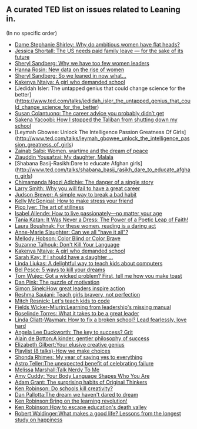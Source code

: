 ## A curated TED list on issues related to Leaning in.
(In no specific order)

* [Dame Stephanie Shirley: Why do ambitious women have flat heads?](https://www.ted.com/talks/dame_stephanie_shirley_why_do_ambitious_women_have_flat_heads)
* [Jessica Shortall: The US needs paid family leave — for the sake of its future](https://www.ted.com/talks/jessica_shortall_how_america_fails_new_parents_and_their_babies)
* [Sheryl Sandberg: Why we have too few women leaders](https://www.ted.com/talks/sheryl_sandberg_why_we_have_too_few_women_leaders)
* [Hanna Rosin: New data on the rise of women](https://www.ted.com/talks/hanna_rosin_new_data_on_the_rise_of_women)
* [Sheryl Sandberg: So we leaned in now what...](https://www.ted.com/talks/sheryl_sandberg_so_we_leaned_in_now_what)
* [Kakenya Ntaiya: A girl who demanded school](https://www.ted.com/talks/kakenya_ntaiya_a_girl_who_demanded_school)
* [Jedidah Isler: The untapped genius that could change science for the better]
(https://www.ted.com/talks/jedidah_isler_the_untapped_genius_that_could_change_science_for_the_better)
* [Susan Colantuono: The career advice you probably didn’t get](https://www.ted.com/talks/susan_colantuono_the_career_advice_you_probably_didn_t_get)
* [Sakena Yacoobi: How I stopped the Taliban from shutting down my school](https://www.ted.com/talks/sakena_yacoobi_how_i_stopped_the_taliban_from_shutting_down_my_school#t-5765)
* [Leymah Gbowee: Unlock The Intelligence Passion Greatness Of Girls]
(http://www.ted.com/talks/leymah_gbowee_unlock_the_intelligence_passion_greatness_of_girls)
* [Zainab Salbi: Women, wartime and the dream of peace](http://www.ted.com/talks/zainab_salbi)
* [Ziauddin Yousafzai: My daughter, Malala](http://www.ted.com/talks/ziauddin_yousafzai_my_daughter_malala)
* [Shabana Basij-Rasikh:Dare to educate Afghan girls]
(http://www.ted.com/talks/shabana_basij_rasikh_dare_to_educate_afghan_girls) 
* [Chimamanda Ngozi Adichie: The danger of a single story](http://www.ted.com/talks/chimamanda_adichie_the_danger_of_a_single_story)
* [Larry Smith: Why you will fail to have a great career](https://www.ted.com/talks/larry_smith_why_you_will_fail_to_have_a_great_career?language=en)
* [Judson Brewer: A simple way to break a bad habit](https://www.ted.com/talks/judson_brewer_a_simple_way_to_break_a_bad_habit)
* [Kelly McGonigal: How to make stress your friend](https://www.ted.com/talks/kelly_mcgonigal_how_to_make_stress_your_friend)
* [Pico Iyer: The art of stillness](https://www.ted.com/talks/pico_iyer_the_art_of_stillness)
* [Isabel Allende: How to live passionately—no matter your age](http://www.ted.com/talks/isabelle_allende_how_to_live_passionately_no_matter_your_age)
* [Tania Katan: It Was Never a Dress: The Power of a Poetic Leap of Faith!](http://tedxtalks.ted.com/video/It-Was-Never-a-Dress-The-Power)
* [Laura Boushnak: For these women, reading is a daring act](http://www.ted.com/talks/laura_boushnak_for_these_women_reading_is_a_daring_act?utm_campaign=social&utm_medium=referral&utm_source=facebook.com&utm_content=talk&utm_term=global-social%20issues)
* [Anne-Marie Slaughter: Can we all "have it all"?](https://www.ted.com/talks/anne_marie_slaughter_can_we_all_have_it_all?language=en)
* [Mellody Hobson: Color Blind or Color Brave](https://www.ted.com/talks/mellody_hobson_color_blind_or_color_brave?language=en)
* [Suzanne Talhouk: Don't Kill Your Language](https://www.ted.com/talks/suzanne_talhouk_don_t_kill_your_language?language=en)
* [Kakenya Ntaiya: A girl who demanded school](https://www.ted.com/talks/kakenya_ntaiya_a_girl_who_demanded_school?language=en)
* [Sarah Kay: If I should have a daughter ...](https://www.ted.com/talks/sarah_kay_if_i_should_have_a_daughter?language=en)
* [Linda Liukas: A delightful way to teach kids about computers](https://www.ted.com/talks/linda_liukas_a_delightful_way_to_teach_kids_about_computers?language=en)
* [Bel Pesce: 5 ways to kill your dreams](http://www.ted.com/talks/bel_pesce_5_ways_to_kill_your_dreams?language=en)
* [Tom Wujec: Got a wicked problem? First, tell me how you make toast](http://www.ted.com/talks/tom_wujec_got_a_wicked_problem_first_tell_me_how_you_make_toast)
* [Dan Pink: The puzzle of motivation](http://www.ted.com/talks/dan_pink_on_motivation)
* [Simon Sinek:How great leaders inspire action](http://www.ted.com/talks/simon_sinek_how_great_leaders_inspire_action)
* [Reshma Saujani: Teach girls bravery, not perfection](http://www.ted.com/talks/reshma_saujani_teach_girls_bravery_not_perfection#t-751373)
* [Mitch Resnick: Let's teach kids to code](http://www.ted.com/talks/mitch_resnick_let_s_teach_kids_to_code)
* [Fields Wicker-Miurin:Learning from leadership's missing manual](http://www.ted.com/talks/fields_wicker_miurin_learning_from_leadership_s_missing_manual)
* [Roselinde Torres: What it takes to be a great leader](https://www.ted.com/talks/roselinde_torres_what_it_takes_to_be_a_great_leader?language=en)
* [Linda Cliatt-Wayman: How to fix a broken school? Lead fearlessly, love hard](http://www.ted.com/talks/linda_cliatt_wayman_how_to_fix_a_broken_school_lead_fearlessly_love_hard)
* [Angela Lee Duckworth: The key to success? Grit](http://www.ted.com/talks/angela_lee_duckworth_the_key_to_success_grit)
* [Alain de Botton:A kinder, gentler philosophy of success](http://www.ted.com/talks/alain_de_botton_a_kinder_gentler_philosophy_of_success)
* [Elizabeth Gilbert:Your elusive creative genius](http://www.ted.com/talks/elizabeth_gilbert_on_genius)
* [Playlist (8 talks)-How we make choices](https://www.ted.com/playlists/164/how_we_make_choices?utm_campaign=social&utm_medium=referral&utm_source=facebook.com&utm_content=playlist&utm_term=social-science)
* [Shonda Rhimes: My year of saying yes to everything](http://www.ted.com/talks/shonda_rhimes_my_year_of_saying_yes_to_everything?utm_campaign=social&utm_medium=referral&utm_source=facebook.com&utm_content=talk&utm_term=business)
* [Astro Teller:The unexpected benefit of celebrating failure](http://www.ted.com/talks/astro_teller_the_unexpected_benefit_of_celebrating_failure)
* [Melissa Marshall:Talk Nerdy To Me](http://www.ted.com/talks/melissa_marshall_talk_nerdy_to_me)
* [Amy Cuddy: Your Body Language Shapes Who You Are](http://www.ted.com/talks/amy_cuddy_your_body_language_shapes_who_you_are)
* [Adam Grant: The surprising habits of Original Thinkers](http://www.ted.com/talks/adam_grant_the_surprising_habits_of_original_thinkers)
* [Ken Robinson: Do schools kill creativity?](http://www.ted.com/talks/ken_robinson_says_schools_kill_creativity)
* [Dan Pallotta:The dream we haven't dared to dream](http://www.ted.com/talks/dan_pallotta_the_dream_we_haven_t_dared_to_dream)
* [Ken Robinson:Bring on the learning revolution!](http://www.ted.com/talks/sir_ken_robinson_bring_on_the_revolution)
* [Ken Robinson:How to escape education's death valley](http://www.ted.com/talks/ken_robinson_how_to_escape_education_s_death_valley)
* [Robert Waldinger:What makes a good life? Lessons from the longest study on happiness](http://www.ted.com/talks/robert_waldinger_what_makes_a_good_life_lessons_from_the_longest_study_on_happiness)
